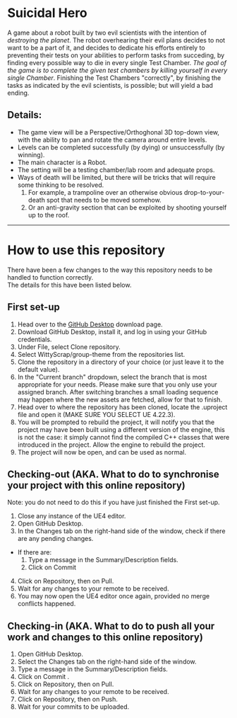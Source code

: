 # Suicidal Hero

A game about a robot built by two evil scientists with the intention of *destroying the planet*. The robot overhearing their evil plans decides to not want to be a part of it, and decides to dedicate his efforts entirely to preventing their tests on your abilities to perform tasks from succeding, by finding every possible way to die in every single Test Chamber. *The goal of the game is to complete the given test chambers by killing yourself in every single Chamber*. Finishing the Test Chambers "correctly", by finishing the tasks as indicated by the evil scientists, is possible; but will yield a bad ending.

## Details:
* The game view will be a Perspective/Orthoghonal 3D top-down view, with the ability to pan and rotate the camera around entire levels.
* Levels can be completed successfully (by dying) or unsuccessfully (by winning).
* The main character is a Robot.
* The setting will be a testing chamber/lab room and adequate props.
* Ways of death will be limited, but there will be tricks that will require some thinking to be resolved.
  1. For example, a trampoline over an otherwise obvious drop-to-your-death spot that needs to be moved somehow.
  2. Or an anti-gravity section that can be exploited by shooting yourself up to the roof.

-------------------------------

# How to use this repository

There have been a few changes to the way this repository needs to be handled to function correctly.<br/>
The details for this have been listed below.

## First set-up

1. Head over to the [GitHub Desktop](https://desktop.github.com/) download page.
2. Download GitHub Desktop, install it, and log in using your GitHub credentials.
3. Under File, select Clone repository.
4. Select WittyScrap/group-theme from the repositories list.
5. Clone the repository in a directory of your choice (or just leave it to the default value).
6. In the "Current branch" dropdown, select the branch that is most appropriate for your needs. Please make sure that you only use your assigned branch. After switching branches a small loading sequence may happen where the new assets are fetched, allow for that to finish.
7. Head over to where the repository has been cloned, locate the .uproject file and open it (MAKE SURE YOU SELECT UE 4.22.3).
8. You will be prompted to rebuild the project, it will notify you that the project may have been built using a different version of the engine, this is not the case: it simply cannot find the compiled C++ classes that were introduced in the project. Allow the engine to rebuild the project.
9. The project will now be open, and can be used as normal.

## Checking-out (AKA. What to do to synchronise your project with this online repository)

Note: you do not need to do this if you have just finished the First set-up.

1. Close any instance of the UE4 editor.
2. Open GitHub Desktop.
3. In the Changes tab on the right-hand side of the window, check if there are any pending changes.
  * If there are:
    1. Type a message in the Summary/Description fields.
    2. Click on Commit <your-branch-name>
4. Click on Repository, then on Pull.
5. Wait for any changes to your remote to be received.
6. You may now open the UE4 editor once again, provided no merge conflicts happened.
  
## Checking-in (AKA. What to do to push all your work and changes to this online repository)

1. Open GitHub Desktop.
2. Select the Changes tab on the right-hand side of the window.
3. Type a message in the Summary/Description fields.
4. Click on Commit <your-branch-name>.
5. Click on Repository, then on Pull.
6. Wait for any changes to your remote to be received.
7. Click on Repository, then on Push.
8. Wait for your commits to be uploaded.
